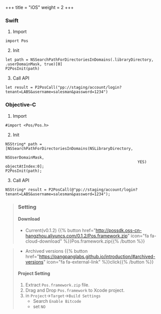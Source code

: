 +++
title = "iOS"
weight = 2
+++

### Swift

1. Import
```
import Pos
```

2. Init
```
let path = NSSearchPathForDirectoriesInDomains(.libraryDirectory, .userDomainMask, true)[0]
P2PosInit(path)
```

3. Call API
```
let result = P2PosCall("pp://staging/account/login?tenant=LABS&username=salesman&password=1234")
```

### Objective-C

1. Import
```
#import <Pos/Pos.h>
```

2. Init
```
NSString* path = [NSSearchPathForDirectoriesInDomains(NSLibraryDirectory,
                                                          NSUserDomainMask,
                                                          YES) objectAtIndex:0];
P2PosInit(path);
```

3. Call API
```
NSString* result = P2PosCall(@"pp://staging/account/login?tenant=LABS&username=salesman&password=1234");
```

> ### Setting
>
> #### Download
>  - Current(v0.1.2)
>  {{% button href="http://possdk.oss-cn-hangzhou.aliyuncs.com/0.1.2/Pos.framework.zip" icon="fa fa-cloud-download" %}}Pos.framework.zip{{% /button %}}

>  - Archived versions
>  {{% button href="https://pangpanglabs.github.io/introduction/#archived-versions" icon="fa fa-external-link" %}}click{{% /button %}}
>
> #### Project Setting
>
> 1. Extract `Pos.framework.zip` file.
> 2. Drag and Drop `Pos.framework` to Xcode project.
> 3. in `Project`->`Target`->`Build Settings`  
>    - Search `Enable Bitcode`  
>    - set `NO`
